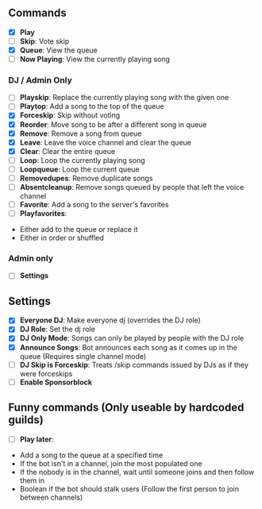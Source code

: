 ## Commands
- [x] **Play**
- [ ] **Skip**: Vote skip
- [x] **Queue**: View the queue
- [ ] **Now Playing**: View the currently playing song

### DJ / Admin Only
- [ ] **Playskip**: Replace the currently playing song with the given one
- [ ] **Playtop**: Add a song to the top of the queue
- [x] **Forceskip**: Skip without voting
- [x] **Reorder**: Move song to be after a different song in queue
- [X] **Remove**: Remove a song from queue
- [X] **Leave**: Leave the voice channel and clear the queue
- [X] **Clear**: Clear the entire queue
- [ ] **Loop**: Loop the currently playing song
- [ ] **Loopqueue**: Loop the current queue
- [ ] **Removedupes**: Remove duplicate songs
- [ ] **Absentcleanup**: Remove songs queued by people that left the voice channel
- [ ] **Favorite**: Add a song to the server's favorites
- [ ] **Playfavorites**:
 - Either add to the queue or replace it
 - Either in order or shuffled

### Admin only
- [ ] **Settings**

## Settings
- [x] **Everyone DJ**: Make everyone dj (overrides the DJ role)
- [x] **DJ Role**: Set the dj role
- [x] **DJ Only Mode**: Songs can only be played by people with the DJ role
- [x] **Announce Songs**: Bot announces each song as it comes up in the queue (Requires single channel mode)
- [ ] **DJ Skip is Forceskip**: Treats /skip commands issued by DJs as if they were forceskips
- [ ] **Enable Sponsorblock**

## Funny commands (Only useable by hardcoded guilds)
- [ ] **Play later**:
 - Add a song to the queue at a specified time
 - If the bot isn't in a channel, join the most populated one
 - If the nobody is in the channel, wait until someone joins and then follow them in
 - Boolean if the bot should stalk users (Follow the first person to join between channels)
